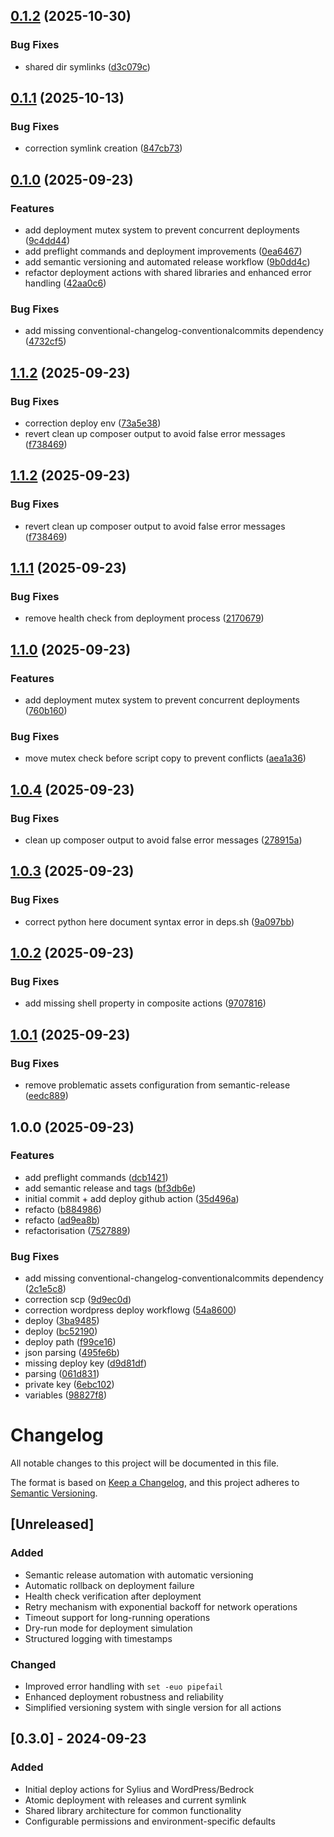 ## [0.1.2](https://github.com/dediagency/.github/compare/v0.1.1...v0.1.2) (2025-10-30)


### Bug Fixes

* shared dir symlinks ([d3c079c](https://github.com/dediagency/.github/commit/d3c079cdb360a8bfd980c4175d92fc498c5681cd))

## [0.1.1](https://github.com/dediagency/.github/compare/v0.1.0...v0.1.1) (2025-10-13)


### Bug Fixes

* correction symlink creation ([847cb73](https://github.com/dediagency/.github/commit/847cb73c1c15b58c0738ebb149c7f35710aea981))

## [0.1.0](https://github.com/dediagency/.github/compare/v0.0.1...v0.1.0) (2025-09-23)


### Features

* add deployment mutex system to prevent concurrent deployments ([9c4dd44](https://github.com/dediagency/.github/commit/9c4dd4437e0c68afbef84bc9eb83e056562042bd))
* add preflight commands and deployment improvements ([0ea6467](https://github.com/dediagency/.github/commit/0ea646727091b63949e9d939e9b08bd1c44ef6e5))
* add semantic versioning and automated release workflow ([9b0dd4c](https://github.com/dediagency/.github/commit/9b0dd4cfcd10ee7cf14466da2946add365f28b4b))
* refactor deployment actions with shared libraries and enhanced error handling ([42aa0c6](https://github.com/dediagency/.github/commit/42aa0c6f4538636cbfdd0423dd8d39b4203ea4a4))


### Bug Fixes

* add missing conventional-changelog-conventionalcommits dependency ([4732cf5](https://github.com/dediagency/.github/commit/4732cf57d62824a04cfc9f0abf1bc61412ffa20c))

## [1.1.2](https://github.com/dediagency/.github/compare/v1.1.1...v1.1.2) (2025-09-23)


### Bug Fixes

* correction deploy env ([73a5e38](https://github.com/dediagency/.github/commit/73a5e38826807b1876e312ae24d14a363b4e49c8))
* revert clean up composer output to avoid false error messages ([f738469](https://github.com/dediagency/.github/commit/f7384693e21a51b2411259de48371ddd8c9e589a))

## [1.1.2](https://github.com/dediagency/.github/compare/v1.1.1...v1.1.2) (2025-09-23)


### Bug Fixes

* revert clean up composer output to avoid false error messages ([f738469](https://github.com/dediagency/.github/commit/f7384693e21a51b2411259de48371ddd8c9e589a))

## [1.1.1](https://github.com/dediagency/.github/compare/v1.1.0...v1.1.1) (2025-09-23)


### Bug Fixes

* remove health check from deployment process ([2170679](https://github.com/dediagency/.github/commit/217067928aab69203f1c06c83148006c6f3dba18))

## [1.1.0](https://github.com/dediagency/.github/compare/v1.0.4...v1.1.0) (2025-09-23)


### Features

* add deployment mutex system to prevent concurrent deployments ([760b160](https://github.com/dediagency/.github/commit/760b16020450fdcef212ab9b32dd196c99498614))


### Bug Fixes

* move mutex check before script copy to prevent conflicts ([aea1a36](https://github.com/dediagency/.github/commit/aea1a3609770e363b6923763c754e64667b74157))

## [1.0.4](https://github.com/dediagency/.github/compare/v1.0.3...v1.0.4) (2025-09-23)


### Bug Fixes

* clean up composer output to avoid false error messages ([278915a](https://github.com/dediagency/.github/commit/278915abe0483e62fb87d2ad02f95ef2a065d321))

## [1.0.3](https://github.com/dediagency/.github/compare/v1.0.2...v1.0.3) (2025-09-23)


### Bug Fixes

* correct python here document syntax error in deps.sh ([9a097bb](https://github.com/dediagency/.github/commit/9a097bb10204c90104b928edba6cf7de0a10460b))

## [1.0.2](https://github.com/dediagency/.github/compare/v1.0.1...v1.0.2) (2025-09-23)


### Bug Fixes

* add missing shell property in composite actions ([9707816](https://github.com/dediagency/.github/commit/9707816935667953797f4eb1c6b1c96f2643aad5))

## [1.0.1](https://github.com/dediagency/.github/compare/v1.0.0...v1.0.1) (2025-09-23)


### Bug Fixes

* remove problematic assets configuration from semantic-release ([eedc889](https://github.com/dediagency/.github/commit/eedc889534519791b998e639c3e7021183299bf2))

## 1.0.0 (2025-09-23)


### Features

* add preflight commands ([dcb1421](https://github.com/dediagency/.github/commit/dcb14211bfb809c5d8b08605105bb6f303c39802))
* add semantic release and tags ([bf3db6e](https://github.com/dediagency/.github/commit/bf3db6e148512a704474f49fc17af4a438e2fc30))
* initial commit + add deploy github action ([35d496a](https://github.com/dediagency/.github/commit/35d496a10f22d50f01ecbd3931a68e18668163a1))
* refacto ([b884986](https://github.com/dediagency/.github/commit/b884986f42d67ec61f4e443caeb49d40f15f57e1))
* refacto ([ad9ea8b](https://github.com/dediagency/.github/commit/ad9ea8b96bd34070a1740612fe4adc03a9423ebb))
* refactorisation ([7527889](https://github.com/dediagency/.github/commit/7527889b51280e6aeca5b880b8d1d8c2e88e6efa))


### Bug Fixes

* add missing conventional-changelog-conventionalcommits dependency ([2c1e5c8](https://github.com/dediagency/.github/commit/2c1e5c83f9297acb1531ac1c5c1c9b31b476ea68))
* correction scp ([9d9ec0d](https://github.com/dediagency/.github/commit/9d9ec0dc1e7040017af65feed872cb519039bb3c))
* correction wordpress deploy workflowg ([54a8600](https://github.com/dediagency/.github/commit/54a860081189bcf49e83f68205409cb5288ddd5b))
* deploy ([3ba9485](https://github.com/dediagency/.github/commit/3ba94853294ed9b00998174963e1399bed001f74))
* deploy ([bc52190](https://github.com/dediagency/.github/commit/bc52190f3efd31631b48d9d6c7714cb88c4f7610))
* deploy path ([f99ce16](https://github.com/dediagency/.github/commit/f99ce16a9fde487901946c0243766c6a351a292a))
* json parsing ([495fe6b](https://github.com/dediagency/.github/commit/495fe6b1ebe75928d8e28c9a54236b69990b853d))
* missing deploy key ([d9d81df](https://github.com/dediagency/.github/commit/d9d81df7cc903433c5fd12b8c08b492e3d6fa449))
* parsing ([061d831](https://github.com/dediagency/.github/commit/061d8316b3fc478a88b079f5446ad848ae7f4a8e))
* private key ([6ebc102](https://github.com/dediagency/.github/commit/6ebc1028dd3a8196a8d02638c9b042cc5e5ad395))
* variables ([98827f8](https://github.com/dediagency/.github/commit/98827f85ac5320fbc495e52af361881d74d1f12b))

# Changelog

All notable changes to this project will be documented in this file.

The format is based on [Keep a Changelog](https://keepachangelog.com/en/1.0.0/),
and this project adheres to [Semantic Versioning](https://semver.org/spec/v2.0.0.html).

## [Unreleased]

### Added
- Semantic release automation with automatic versioning
- Automatic rollback on deployment failure
- Health check verification after deployment
- Retry mechanism with exponential backoff for network operations
- Timeout support for long-running operations
- Dry-run mode for deployment simulation
- Structured logging with timestamps

### Changed
- Improved error handling with `set -euo pipefail`
- Enhanced deployment robustness and reliability
- Simplified versioning system with single version for all actions

## [0.3.0] - 2024-09-23

### Added
- Initial deploy actions for Sylius and WordPress/Bedrock
- Atomic deployment with releases and current symlink
- Shared library architecture for common functionality
- Configurable permissions and environment-specific defaults
